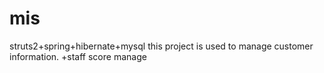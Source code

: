 # mis
struts2+spring+hibernate+mysql
this project is used to manage customer information.
+staff score manage
